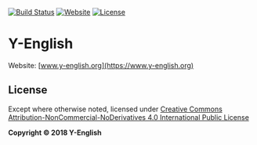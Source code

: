 [![Build Status](https://travis-ci.org/Y-English/Y-English.svg)](https://travis-ci.org/Y-English/Y-English)
[![Website](https://img.shields.io/website-up-down-green-red/https/www.y-english.org.svg)](https://www.y-english.org/)
[![License](https://img.shields.io/badge/license-CC4.0%20BY--NC--ND-orange.svg)](/blob/master/LICENSE.md)

# Y-English
Website: [www.y-english.org](https://www.y-english.org)

## License
Except where otherwise noted, licensed under [Creative Commons Attribution-NonCommercial-NoDerivatives 4.0 International Public License](/LICENSE.md)

**Copyright &copy; 2018 Y-English**
